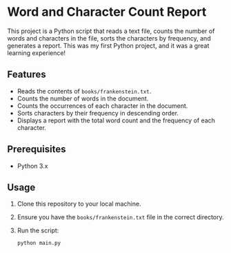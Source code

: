# Word and Character Count Report

This project is a Python script that reads a text file, counts the number of words and characters in the file, sorts the characters by frequency, and generates a report. This was my first Python project, and it was a great learning experience!

## Features

- Reads the contents of `books/frankenstein.txt`.
- Counts the number of words in the document.
- Counts the occurrences of each character in the document.
- Sorts characters by their frequency in descending order.
- Displays a report with the total word count and the frequency of each character.

## Prerequisites

- Python 3.x

## Usage

1. Clone this repository to your local machine.
2. Ensure you have the `books/frankenstein.txt` file in the correct directory.
3. Run the script:

   ```bash
   python main.py


